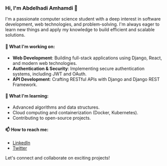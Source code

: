 ### Hi, I'm Abdelhadi Amhamdi 👋

I'm a passionate computer science student with a deep interest in software development, web technologies, and problem-solving. I'm always eager to learn new things and apply my knowledge to build efficient and scalable solutions.

#### 🔧 What I'm working on:
- **Web Development**: Building full-stack applications using Django, React, and modern web technologies.
- **Authentication & Security**: Implementing secure authentication systems, including JWT and OAuth.
- **API Development**: Crafting RESTful APIs with Django and Django REST Framework.

#### 🌱 What I'm learning:
- Advanced algorithms and data structures.
- Cloud computing and containerization (Docker, Kubernetes).
- Contributing to open-source projects.

#### 📫 How to reach me:
- [LinkedIn](https://www.linkedin.com/in/abdelhadi-aamhamdi-a680a5209/)
- [Twitter](your-twitter-url)

Let's connect and collaborate on exciting projects!
